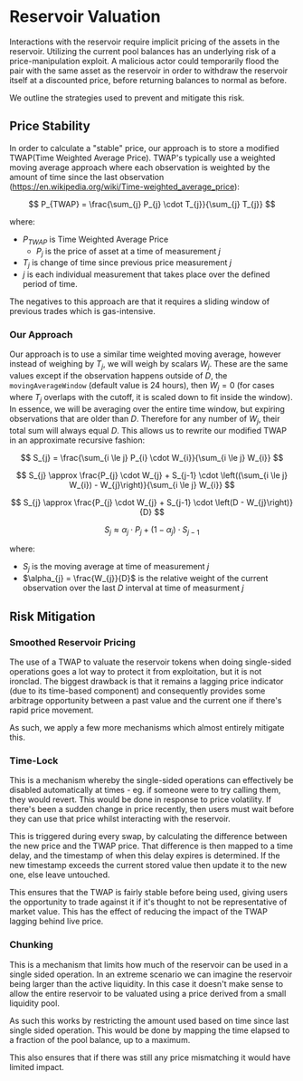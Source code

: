# Reservoir Valuation

Interactions with the reservoir require implicit pricing of the assets in the reservoir. Utilizing the current pool balances has an underlying risk of a price-manipulation exploit. A malicious actor could temporarily flood the pair with the same asset as the reservoir in order to withdraw the reservoir itself at a discounted price, before returning balances to normal as before.

We outline the strategies used to prevent and mitigate this risk.


## Price Stability
In order to calculate a "stable" price, our approach is to store a modified TWAP(Time Weighted Average Price). TWAP's typically use a weighted moving average approach where each observation is weighted by the amount of time since the last observation (https://en.wikipedia.org/wiki/Time-weighted_average_price):

$$
P_{TWAP} = \frac{\sum_{j} P_{j} \cdot T_{j}}{\sum_{j} T_{j}}
$$

where:
- $P_{TWAP}$ is Time Weighted Average Price
    - $P_{j}$ is the price of asset at a time of measurement $j$
- $T_{j}$ is change of time since previous price measurement $j$
- $j$ is each individual measurement that takes place over the defined period of time.

The negatives to this approach are that it requires a sliding window of previous trades which is gas-intensive.

### Our Approach

Our approach is to use a similar time weighted moving average, however instead of weighing by $T_{j}$, we will weigh by scalars $W_{j}$. These are the same values except if the observation happens outside of $D$, the `movingAverageWindow` (default value is 24 hours), then $W_{j}=0$ (for cases where $T_{j}$ overlaps with the cutoff, it is scaled down to fit inside the window). In essence, we will be averaging over the entire time window, but expiring observations that are older than $D$. Therefore for any number of $W_{j}$, their total sum will always equal $D$. This allows us to rewrite our modified TWAP in an approximate recursive fashion:

$$
S_{j} = \frac{\sum_{i \le j} P_{i} \cdot W_{i}}{\sum_{i \le j} W_{i}}
$$

$$
S_{j} \approx \frac{P_{j} \cdot W_{j} + S_{j-1} \cdot \left((\sum_{i \le j} W_{i}) - W_{j}\right)}{\sum_{i \le j} W_{i}}
$$

$$
S_{j} \approx \frac{P_{j} \cdot W_{j} + S_{j-1} \cdot \left(D - W_{j}\right)}{D}
$$

$$
S_{j} \approx \alpha_{j} \cdot P_{j} + (1 - \alpha_{j}) \cdot S_{j-1}
$$

where:
- $S_{j}$ is the moving average at time of measurement $j$
- $\alpha_{j} = \frac{W_{j}}{D}$ is the relative weight of the current observation over the last $D$ interval at time of measurment $j$


## Risk Mitigation

### Smoothed Reservoir Pricing

The use of a TWAP to valuate the reservoir tokens when doing single-sided operations goes a lot way to protect it from exploitation, but it is not ironclad.
The biggest drawback is that it remains a lagging price indicator (due to its time-based component) and consequently provides some arbitrage opportunity between a past value and the current one if there's rapid price movement.

As such, we apply a few more mechanisms which almost entirely mitigate this.

### Time-Lock

This is a mechanism whereby the single-sided operations can effectively be disabled automatically at times - eg. if someone were to try calling them, they would revert.
This would be done in response to price volatility.
If there's been a sudden change in price recently, then users must wait before they can use that price whilst interacting with the reservoir.

This is triggered during every swap, by calculating the difference between the new price and the TWAP price.
That difference is then mapped to a time delay, and the timestamp of when this delay expires is determined.
If the new timestamp exceeds the current stored value then update it to the new one, else leave untouched.

This ensures that the TWAP is fairly stable before being used, giving users the opportunity to trade against it if it's thought to not be representative of market value.
This has the effect of reducing the impact of the TWAP lagging behind live price.

### Chunking

This is a mechanism that limits how much of the reservoir can be used in a single sided operation.
In an extreme scenario we can imagine the reservoir being larger than the active liquidity.
In this case it doesn't make sense to allow the entire reservoir to be valuated using a price derived from a small liquidity pool.

As such this works by restricting the amount used based on time since last single sided operation.
This would be done by mapping the time elapsed to a fraction of the pool balance, up to a maximum.

This also ensures that if there was still any price mismatching it would have limited impact.  
